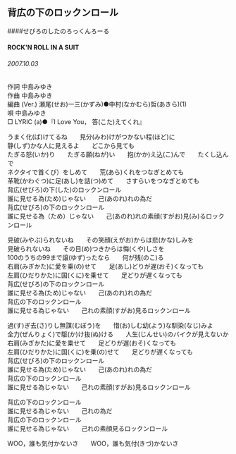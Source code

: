 ## 背広の下のロックンロール
####せびろのしたのろっくんろーる
#### ROCK'N ROLL IN A SUIT
###### 2007.10.03

作詞     中島みゆき　　　　　   
作曲      中島みゆき  　　　   
編曲 (Ver.) 瀬尾(せお)一三(かずみ)●中村(なかむら)哲(あきら)(1)　　　　　　
唄     中島みゆき      
□ LYRIC (a)●『I Love You， 答(こた)えてくれ』   
   
うまく化(ば)けてるね　　見分(みわ)けがつかない程(ほど)に   
静(しず)かな人に見えるよ　　どこから見ても   
たぎる怒(いか)り　　たぎる願(ねが)い　　抱(かか)え込(こ)んで　　たくし込んで   
ネクタイで首くび）をしめて　　荒(あら)くれをつなぎとめても   
革靴(かわぐつ)に足(あし)を詰(つ)めて　　さすらいをつなぎとめても   
背広(せびろ)の下(した)のロックンロール   
誰に見せる為(ため)じゃない　　己(あのれ)れの為だ   
背広(せびろ)の下のロックンロール   
誰に見せる為（ため）じゃない　　己(あのれ)れの素顔(すがお)見(み)るロックンロール   
   
見破(みやぶ)られないね　　その笑顔(えがお)からは悲(かな)しみを   
見破られないね　　その目(め)つきからは悔(くや)しさを   
100のうちの99まで譲(ゆず)ったなら　　何が残(のこ)る   
右肩(みぎかた)に愛を乗(の)せて　　足(あし)どりが遅(おそ)くなっても   
左肩(ひだりかた)に国(くに)を乗せて　　足どりが遅くなっても   
背広(せびろ)の下のロックンロール   
誰に見せる為(ため)じゃない　　己(あのれ)れの為だ   
背広の下のロックンロール   
誰に見せる為じゃない　　己れの素顔(すがお)見るロックンロール   
   
過(す)ぎ去(さ)りし無謀(むぼう)を　　惜(お)しむ幼(よう)な馴染(なじ)みよ   
全力(ぜんりょく)で駆(か)け抜(ぬ)ける　　人生(じんせい)のバイクが見えないか   
右肩(みぎかた)に愛を乗せて　　足どりが遅(おそ)くなっても   
左肩(ひだりかた)に国(くに)を乗(の)せて　　足どりが遅くなっても   
背広(せびろ)の下のロックンロール   
誰に見せる為(ため)じゃない　　己(あのれ)れの為だ   
背広の下のロックンロール   
誰に見せる為じゃない　　己れの素顔(すがお)見るロックンロール   
   
背広の下のロックンロール   
誰に見せる為じゃない　　己れの為だ   
背広の下のロックンロール   
誰に見せる為じゃない　　己れの素顔見るロックンロール   
   
WOO，誰も気付かないさ　　WOO，誰も気付(きづ)かないさ   